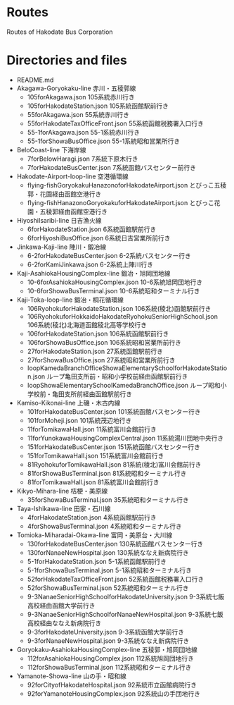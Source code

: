 # Routes
Routes of Hakodate Bus Corporation

# Directories and files
+ README.md
+ Akagawa-Goryokaku-line 赤川・五稜郭線
  - 105forAkagawa.json 105系統赤川行き
  - 105forHakodateStation.json 105系統函館駅前行き
  - 55forAkagawa.json 55系統赤川行き
  - 55forHakodateTaxOfficeFront.json 55系統函館税務署入口行き
  - 55-1forAkagawa.json 55-1系統赤川行き
  - 55-1forShowaBusOffice.json 55-1系統昭和営業所行き
+ BeloCoast-line 下海岸線
  - 7forBelowHaragi.json 7系統下原木行き
  - 7forHakodateBusCenter.json 7系統函館バスセンター前行き
+ Hakodate-Airport-loop-line 空港循環線
  - flying-fishGoryokakuHanazonoforHakodateAirport.json とびっこ五稜郭・花園経由函館空港行き
  - flying-fishHanazonoGoryokakuforHakodateAirport.json とびっこ花園・五稜郭経由函館空港行き
+ HiyoshiIsaribi-line 日吉漁火線
  - 6forHakodateStation.json 6系統函館駅前行き
  - 6forHiyoshiBusOffice.json 6系統日吉営業所前行き
+ Jinkawa-Kaji-line 陣川・鍛冶線
  - 6-2forHakodateBusCenter.json 6-2系統バスセンター行き
  - 6-2forKamiJinkawa.json 6-2系統上陣川行き
+ Kaji-AsahiokaHousingComplex-line 鍛冶・旭岡団地線
  - 10-6forAsahiokaHousingComplex.json 10-6系統旭岡団地行き
  - 10-6forShowaBusTerminal.json 10-6系統昭和ターミナル行き
+ Kaji-Toka-loop-line 鍛冶・桐花循環線
  - 106RyohokuforHakodateStation.json 106系統(稜北)函館駅前行き
  - 106RyohokuforHokkaidoHakodateRyohokuSeniorHighSchool.json 106系統(稜北)北海道函館稜北高等学校行き
  - 106forHakodateStation.json 106系統函館駅前行き
  - 106forShowaBusOffice.json 106系統昭和営業所前行き
  - 27forHakodateStation.json 27系統函館駅前行き
  - 27forShowaBusOffice.json 27系統昭和営業所前行き
  - loopKamedaBranchOfficeShowaElementarySchoolforHakodateStation.json ループ亀田支所前・昭和小学校前経由函館駅前行き
  - loopShowaElementarySchoolKamedaBranchOffice.json ループ昭和小学校前・亀田支所前経由函館駅前行き
+ Kamiso-Kikonai-line 上磯・木古内線
  - 101forHakodateBusCenter.json 101系統函館バスセンター行き
  - 101forMoheji.json 101系統茂辺地行き
  - 11forTomikawaHall.json 11系統富川会館前行き
  - 11forYunokawaHousingComplexCentral.json 11系統湯川団地中央行き
  - 151forHakodateBusCenter.json 151系統函館バスセンター行き
  - 151forTomikawaHall.json 151系統富川会館前行き
  - 81RyohokuforTomikawaHall.json 81系統(稜北)富川会館前行き
  - 81forShowaBusTerminal.json 81系統昭和ターミナル行き
  - 81forTomikawaHall.json 81系統富川会館前行き
+ Kikyo-Mihara-line 桔梗・美原線
  - 35forShowaBusTerminal.json 35系統昭和ターミナル行き
+ Taya-Ishikawa-line 田家・石川線
  - 4forHakodateStation.json 4系統函館駅前行き
  - 4forShowaBusTerminal.json 4系統昭和ターミナル行き
+ Tomioka-Miharadai-Okawa-line 富岡・美原台・大川線
  - 130forHakodateBusCenter.json 130系統函館バスセンター行き
  - 130forNanaeNewHospital.json 130系統ななえ新病院行き
  - 5-1forHakodateStation.json 5-1系統函館駅前行き
  - 5-1forShowaBusTerminal.json 5-1系統昭和ターミナル行き
  - 52forHakodateTaxOfficeFront.json 52系統函館税務署入口行き
  - 52forShowaBusTerminal.json 52系統昭和ターミナル行き
  - 9-3NanaeSeniorHighSchoolforHakodateUniversity.json 9-3系統七飯高校経由函館大学前行き
  - 9-3NanaeSeniorHighSchoolforNanaeNewHospital.json 9-3系統七飯高校経由ななえ新病院行き
  - 9-3forHakodateUniversity.json 9-3系統函館大学前行き
  - 9-3forNanaeNewHospital.json 9-3系統ななえ新病院行き
+ Goryokaku-AsahiokaHousingComplex-line 五稜郭・旭岡団地線
  - 112forAsahiokaHousingComplex.json 112系統旭岡団地行き
  - 112forShowaBusTerminal.json 112系統昭和ターミナル行き
+ Yamanote-Showa-line 山の手・昭和線
  - 92forCityofHakodateHospital.json 92系統市立函館病院行き
  - 92forYamanoteHousingComplex.json 92系統山の手団地行き

